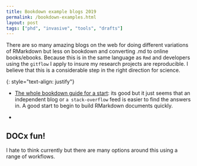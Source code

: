```yaml
---
title: Bookdown example blogs 2019
permalink: /bookdown-examples.html
layout: post
tags: ["phd", "invasive", "tools", "drafts"]
---
```


There are so many amazing blogs on the web for doing different variations of RMarkdown but less on bookdown and converting .md to online books/ebooks. Because this is in the same language as  `Rmd` and developers using the `gitflow` I apply to insure my research projects are reproducible. I believe that this is a considerable step in the right direction for science.

{: style="text-align: justify"}

- [The whole bookdown guide for a start](https://rmarkdown.rstudio.com/articles_docx.html/): its good but it just seems that an independent blog or `a stack-overflow` feed is easier to find the answers in. A good start to begin to build RMarkdown documents quickly.

- 

## DOCx fun!

I hate to think currently but there are many options around this using a range of workflows.